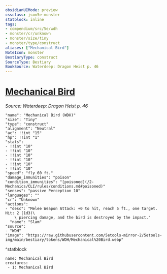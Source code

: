 ```yaml
---
obsidianUIMode: preview
cssclass: json5e-monster
statblock: inline
tags:
- compendium/src/5e/wdh
- monster/cr/unknown
- monster/size/tiny
- monster/type/construct
aliases: ["Mechanical Bird"]
NoteIcon: monster
BestiaryType: construct
SourceType: Bestiary
BookSource: Waterdeep: Dragon Heist p. 46
---
```

# [Mechanical Bird](2-Mechanics/CLI/bestiary/construct/mechanical-bird-wdh.md)
*Source: Waterdeep: Dragon Heist p. 46*  

```statblock
"name": "Mechanical Bird (WDH)"
"size": "Tiny"
"type": "construct"
"alignment": "Neutral"
"ac": !!int "15"
"hp": !!int "1"
"stats":
- !!int "10"
- !!int "10"
- !!int "10"
- !!int "10"
- !!int "10"
- !!int "10"
"speed": "fly 60 ft."
"damage_immunities": "poison"
"condition_immunities": "[poisoned](/2-Mechanics/CLI/rules/conditions.md#poisoned)"
"senses": "passive Perception 10"
"languages": ""
"cr": "Unknown"
"actions":
- "desc": "Melee Weapon Attack: +0 to hit, reach 5 ft., one target. Hit: 2 (1d3)\
    \ piercing damage, and the bird is destroyed by the impact."
  "name": "Slam"
"source":
- "WDH"
"image": "https://raw.githubusercontent.com/5etools-mirror-2/5etools-img/main/bestiary/tokens/WDH/Mechanical%20Bird.webp"
```
^statblock

```encounter-table
name: Mechanical Bird
creatures:
 - 1: Mechanical Bird
```